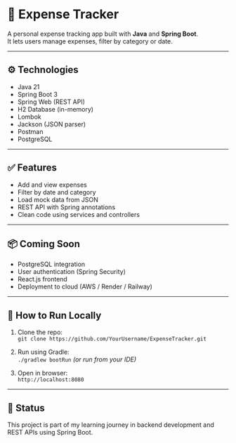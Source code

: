 # 💸 Expense Tracker

A personal expense tracking app built with **Java** and **Spring Boot**.  
It lets users manage expenses, filter by category or date.

---

## ⚙️ Technologies

- Java 21
- Spring Boot 3
- Spring Web (REST API)
- H2 Database (in-memory)
- Lombok
- Jackson (JSON parser)
- Postman
- PostgreSQL

---

## ✅ Features

- Add and view expenses
- Filter by date and category
- Load mock data from JSON
- REST API with Spring annotations
- Clean code using services and controllers

---

## 📦 Coming Soon

- PostgreSQL integration  
- User authentication (Spring Security)  
- React.js frontend  
- Deployment to cloud (AWS / Render / Railway)

---

## 🧪 How to Run Locally

1. Clone the repo:  
   `git clone https://github.com/YourUsername/ExpenseTracker.git`

2. Run using Gradle:  
   `./gradlew bootRun` *(or run from your IDE)*

3. Open in browser:  
   `http://localhost:8080`

---

## 📌 Status

This project is part of my learning journey in backend development and REST APIs using Spring Boot.
